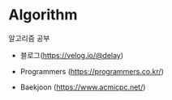 # Algorithm
알고리즘 공부

- 블로그(https://velog.io/@delay)

- Programmers (https://programmers.co.kr/)
- Baekjoon (https://www.acmicpc.net/)
